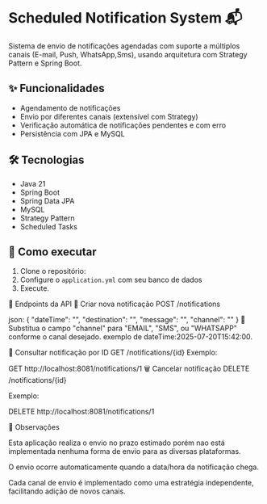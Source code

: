 # Scheduled Notification System 📬

Sistema de envio de notificações agendadas com suporte a múltiplos canais (E-mail, Push, WhatsApp,Sms), usando arquitetura com Strategy Pattern e Spring Boot.

## ✨ Funcionalidades

- Agendamento de notificações
- Envio por diferentes canais (extensível com Strategy)
- Verificação automática de notificações pendentes e com erro
- Persistência com JPA e MySQL

## 🛠️ Tecnologias

- Java 21
- Spring Boot
- Spring Data JPA
- MySQL
- Strategy Pattern
- Scheduled Tasks

## 🚀 Como executar

1. Clone o repositório:
2. Configure o `application.yml` com seu banco de dados
3. Execute.

🔗 Endpoints da API
📌 Criar nova notificação
POST /notifications

json:
{
  "dateTime": "",
  "destination": "",
  "message": "",
  "channel": ""
}
🔁 Substitua o campo "channel" para "EMAIL", "SMS", ou "WHATSAPP" conforme o canal desejado.
    exemplo de dateTime:2025-07-20T15:42:00.

📌 Consultar notificação por ID
GET /notifications/{id}
Exemplo:

GET http://localhost:8081/notifications/1
🗑️ Cancelar notificação
DELETE /notifications/{id}

Exemplo:

DELETE http://localhost:8081/notifications/1

📄 Observações

Esta aplicação realiza o envio no prazo estimado porém nao está implementada nenhuma forma de envio para as diversas plataformas.

O envio ocorre automaticamente quando a data/hora da notificação chega.

Cada canal de envio é implementado como uma estratégia independente, facilitando adição de novos canais.
